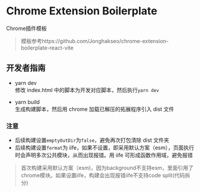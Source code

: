 # Chrome Extension Boilerplate

Chrome插件模板

> 模板参考https://github.com/Jonghakseo/chrome-extension-boilerplate-react-vite

## 开发者指南

- yarn dev  
  修改 index.html 中的脚本为开发对应脚本，然后执行`yarn dev`

- yarn build  
  生成构建脚本，然后用 chrome 加载已解压的拓展程序引入 dist 文件

<!-- ## Why vite.config2.ts

因为 rollup 对于被复用的模块，会将其打包成一个 common chunk，而其他的模块会通过 import 引入。
而 chrome 插件里并没有 esm 这种 import 的方式，所以会报错。

> rollup 相关 issue: https://github.com/rollup/rollup/issues/2756

公共的模块不单单指本项目中的 src/pages/content/shared 目录，也包括 preact 这种会在多个 content 中去使用的模块。对于这个问题，官方并没有解决方案，也没有要去解决的想法。  
故在此，只能提供 2 个 vite-config，分别打包 2 个 content-script，来保证单独构建。 -->

### 注意

- 后续构建设置`emptyOutDir`为`false`，避免再次打包清除 dist 文件夹
- 后续构建设置`format`为 iife，如果不设置，即采用默认方案（esm），页面执行时会声明多次公共模块，从而出现报错。用 iife 可形成函数作用域，避免报错
> 首次构建采用默认方案（esm)，因为background不支持esm，里面引用了chrome模块。如果设置iife，构建会出现报错iife不支持code split(代码拆分)
